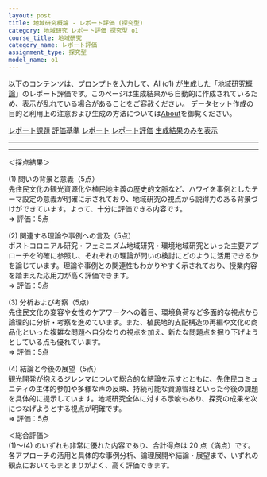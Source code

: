 ```yaml
---
layout: post
title: 地域研究概論 - レポート評価 (探究型)
category: 地域研究 レポート評価 探究型 o1
course_title: 地域研究
category_name: レポート評価
assignment_type: 探究型
model_name: o1
---
```


以下のコンテンツは、[プロンプト](https://github.com/takedatoshiyuki/synthetic_assignments/tree/main/generated/地域研究/o1/prompt_レポート評価-探究型.md)を入力して、AI (o1) が生成した「[地域研究概論](/contents/地域研究/)」のレポート評価です。このページは生成結果から自動的に作成されているため、表示が乱れている場合があることをご容赦ください。
データセット作成の目的と利用上の注意および生成の方法については[About](/About)を御覧ください。

[レポート課題](../レポート課題-探究型)
[評価基準](../評価基準-探究型)
[レポート](../レポート-探究型)
[レポート評価](../レポート評価-探究型)
[生成結果のみを表示](https://github.com/takedatoshiyuki/synthetic_assignments/tree/main/generated/地域研究/o1/レポート評価-探究型.md)
  

***
***
  
＜採点結果＞

(1) 問いの背景と意義（5点）  
先住民文化の観光資源化や植民地主義の歴史的文脈など、ハワイを事例としたテーマ設定の意義が明確に示されており、地域研究の視点から説得力のある背景づけができています。よって、十分に評価できる内容です。  
⇒ 評価：5点  

(2) 関連する理論や事例への言及（5点）  
ポストコロニアル研究・フェミニズム地域研究・環境地域研究といった主要アプローチを的確に参照し、それぞれの理論が問いの検討にどのように活用できるかを論じています。理論や事例との関連性もわかりやすく示されており、授業内容を踏まえた応用力が高く評価できます。  
⇒ 評価：5点  

(3) 分析および考察（5点）  
先住民文化の変容や女性のケアワークへの着目、環境負荷など多面的な視点から論理的に分析・考察を進めています。また、植民地的支配構造の再編や文化の商品化といった複雑な問題へ自分なりの視点を加え、新たな問題点を掘り下げようとしている点も優れています。  
⇒ 評価：5点  

(4) 結論と今後の展望（5点）  
観光開発が抱えるジレンマについて総合的な結論を示すとともに、先住民コミュニティの主体的参加や多様な声の反映、持続可能な資源管理といった今後の課題を具体的に提示しています。地域研究全体に対する示唆もあり、探究の成果を次につなげようとする視点が明確です。  
⇒ 評価：5点  

＜総合評価＞  
(1)〜(4) のいずれも非常に優れた内容であり、合計得点は 20 点（満点）です。各アプローチの活用と具体的な事例分析、論理展開や結論・展望まで、いずれの観点においてもまとまりがよく、高く評価できます。
